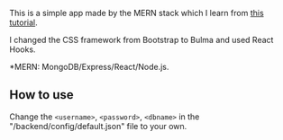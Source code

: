 This is a simple app made by the MERN stack which I learn from [this tutorial](https://blog.logrocket.com/mern-stack-a-to-z-part-1/).

I changed the CSS framework from Bootstrap to Bulma and used React Hooks.

\*MERN: MongoDB/Express/React/Node.js.

## How to use

Change the `<username>`, `<password>`, `<dbname>` in the "/backend/config/default.json" file to your own.
